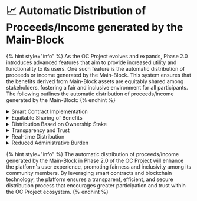 # 📈 Automatic Distribution of Proceeds/Income generated by the Main-Block

{% hint style="info" %}
As the OC Project evolves and expands, Phase 2.0 introduces advanced features that aim to provide increased utility and functionality to its users. One such feature is the automatic distribution of proceeds or income generated by the Main-Block. This system ensures that the benefits derived from Main-Block assets are equitably shared among stakeholders, fostering a fair and inclusive environment for all participants. The following outlines the automatic distribution of proceeds/income generated by the Main-Block:
{% endhint %}

<details>

<summary>Smart Contract Implementation</summary>

Utilizing smart contracts on the TON Blockchain, the OC Project will establish a system that automatically distributes any proceeds or income generated by the Main-Block assets. These smart contracts will serve as the backbone for the automatic distribution process, ensuring its efficiency, transparency, and reliability.

</details>

<details>

<summary>Equitable Sharing of Benefits</summary>

The automatic distribution system will be designed to share the proceeds or income generated by the Main-Block assets among all eligible participants, such as OC stakers, miners, and other stakeholders. This equitable sharing mechanism fosters a sense of fairness and inclusivity, promoting increased engagement within the OC Project's community.

</details>

<details>

<summary>Distribution Based on Ownership Stake</summary>

The proceeds or income will be distributed proportionally, based on each participant's ownership stake in the Main-Block. This ensures that users who have contributed more to the platform by mining, staking, or purchasing OC tokens receive a fair share of the benefits generated by the Main-Block assets.

</details>

<details>

<summary>Transparency and Trust</summary>

The automatic distribution of proceeds/income will be recorded on the TON Blockchain, providing an immutable and transparent record of all transactions. This level of transparency bolsters trust among the OC Project's community members, ensuring that all participants can independently verify the accuracy and fairness of the distribution process.

</details>

<details>

<summary>Real-time Distribution</summary>

Leveraging the power of blockchain technology, the automatic distribution system will enable real-time allocation of proceeds or income to eligible participants. This means that as soon as a Main-Block asset generates income or value, the proceeds will be instantly and securely distributed to stakeholders without delays or intermediaries.

</details>

<details>

<summary>Reduced Administrative Burden</summary>

By automating the distribution process, the OC Project eliminates the need for manual intervention or third-party intermediaries, reducing the administrative burden and associated costs. This streamlined approach ensures that the platform remains cost-effective and efficient, directing more resources towards its users and the overall project development.

</details>

{% hint style="info" %}
The automatic distribution of proceeds/income generated by the Main-Block in Phase 2.0 of the OC Project will enhance the platform's user experience, promoting fairness and inclusivity among its community members. By leveraging smart contracts and blockchain technology, the platform ensures a transparent, efficient, and secure distribution process that encourages greater participation and trust within the OC Project ecosystem.
{% endhint %}

